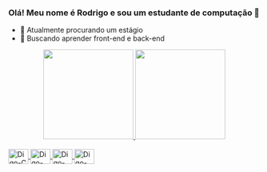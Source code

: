 ### Olá! Meu nome é Rodrigo e sou um estudante de computação 👋


- 🔭 Atualmente procurando um estágio
- 🌱 Buscando aprender front-end e back-end

<div align="center">
  <a href="https://github.com/RodrigoLMF">
  <img height="180em" src="https://github-readme-stats.vercel.app/api?username=RodrigoLMF&show_icons=true&theme=dracula&include_all_commits=true&count_private=true"/>
  <img height="180em" src="https://github-readme-stats.vercel.app/api/top-langs/?username=RodrigoLMF&layout=compact&langs_count=7&theme=dracula"/>
</div>
  
  <div style="display: inline_block"><br>
  <img align="center" alt="Digo-C" height="30" width="40" src="https://cdn.jsdelivr.net/gh/devicons/devicon/icons/c/c-original.svg">
  <img align="center" alt="Digo-C++" height="30" width="40" src="https://cdn.jsdelivr.net/gh/devicons/devicon/icons/cplusplus/cplusplus-original.svg">
  <img align="center" alt="Digo-C#" height="30" width="40" src="https://cdn.jsdelivr.net/gh/devicons/devicon/icons/csharp/csharp-original.svg">
  <img align="center" alt="Digo-Python" height="30" width="40" src="https://cdn.jsdelivr.net/gh/devicons/devicon/icons/python/python-original.svg">
</div>
  
  ##
  
  


